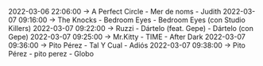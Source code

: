 2022-03-06 22:06:00 -> A Perfect Circle - Mer de noms - Judith
2022-03-07 09:16:00 -> The Knocks - Bedroom Eyes - Bedroom Eyes (con Studio Killers)
2022-03-07 09:22:00 -> Ruzzi - Dártelo (feat. Gepe) - Dártelo (con Gepe)
2022-03-07 09:25:00 -> Mr.Kitty - TIME - After Dark
2022-03-07 09:36:00 -> Pito Pérez - Tal Y Cual - Adiós
2022-03-07 09:38:00 -> Pito Pérez - pito perez - Globo
